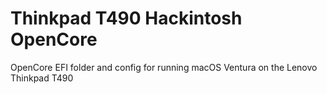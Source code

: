 # Thinkpad T490 Hackintosh OpenCore
 OpenCore EFI folder and config for running macOS Ventura on the Lenovo Thinkpad T490
